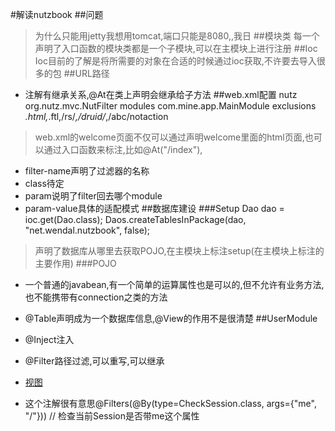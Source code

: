 
#解读nutzbook
##问题
> 为什么只能用jetty我想用tomcat,端口只能是8080,,我日
##模块类
每一个声明了入口函数的模块类都是一个子模块,可以在主模块上进行注册
##Ioc
Ioc目前的了解是将所需要的对象在合适的时候通过ioc获取,不许要去导入很多的包
##URL路径
- 注解有继承关系,@At在类上声明会继承给子方法
##web.xml配置
        <filter>
        <filter-name>nutz</filter-name>
        <filter-class>org.nutz.mvc.NutFilter</filter-class>
        <init-param>
            <param-name>modules</param-name>
            <param-value>com.mine.app.MainModule</param-value>
        </init-param>
        <init-param>
            <param-name>exclusions</param-name>
            <!-- *.XXX 忽略后缀 -->
            <!-- /XX/* 忽略前缀 -->
            <!-- /cc   忽略固定路径 -->
            <!-- 下面的例子忽略了html和ftl后缀, 忽略了/rs/和/druid/前缀,和忽略了固定路径/abc/notaction -->
            <param-value>*.html,*.ftl,/rs/*,/druid/*,/abc/notaction</param-value>
        </init-param>
    </filter>
> web.xml的welcome页面不仅可以通过声明welcome里面的html页面,也可以通过入口函数来标注,比如@At("/index"),
- filter-name声明了过滤器的名称
- class待定
- param说明了filter回去哪个module
- param-value具体的适配模式
##数据库建设
###Setup
        Dao dao = ioc.get(Dao.class);
        Daos.createTablesInPackage(dao, "net.wendal.nutzbook", false);
> 声明了数据库从哪里去获取POJO,在主模块上标注setup(在主模块上标注的主要作用)
###POJO
- 一个普通的javabean,有一个简单的运算属性也是可以的,但不允许有业务方法,也不能携带有connection之类的方法
- @Table声明成为一个数据库信息,@View的作用不是很清楚
##UserModule

- @Inject注入
- @Filter路径过滤,可以重写,可以继承
- [视图](http://www.nutzam.com/core/mvc/view.html)
- 这个注解很有意思@Filters(@By(type=CheckSession.class, args={"me", "/"})) // 检查当前Session是否带me这个属性
